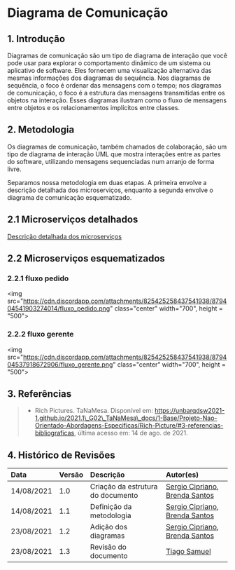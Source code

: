 # Diagrama de Comunicação

## 1. Introdução

Diagramas de comunicação são um tipo de diagrama de interação que você pode usar
para explorar o comportamento dinâmico de um sistema ou aplicativo de software.
Eles fornecem uma visualização alternativa das mesmas informações dos diagramas
de sequência. Nos diagramas de sequência, o foco é ordenar das mensagens com o
tempo; nos diagramas de comunicação, o foco é a estrutura das mensagens transmitidas
entre os objetos na interação. Esses diagramas ilustram como o fluxo de mensagens
entre objetos e os relacionamentos implícitos entre classes.

## 2. Metodologia

Os diagramas de comunicação, também chamados de colaboração, são um tipo de diagrama
de interação UML que mostra interações entre as partes do software, utilizando
mensagens sequenciadas num arranjo de forma livre.

Separamos nossa metodologia em duas etapas. A primeira envolve a descrição detalhada
dos microserviços, enquanto a segunda envolve o diagrama de comunicação esquematizado.

## 2.1 Microserviços detalhados
[Descrição detalhada dos microserviços](https://unbarqdsw2021-1.github.io/2021.1_G02_TaNaMesa_docs/2-Modelagem/extras/arquitetura/#23-abordagem-arquitetural)

## 2.2 Microserviços esquematizados

### 2.2.1 fluxo pedido 
<img src="https://cdn.discordapp.com/attachments/825425258437541938/879404541903274014/fluxo_pedido.png" class="center" width="700", height = "500">

### 2.2.2 fluxo gerente
<img src="https://cdn.discordapp.com/attachments/825425258437541938/879404537918672906/fluxo_gerente.png" class="center" width="700", height = "500">

## 3. Referências

> - Rich Pictures. TaNaMesa. Disponível em:
    https://unbarqdsw2021-1.github.io/2021.1\_G02\_TaNaMesa\_docs/1-Base/Projeto-Nao-Orientado-Abordagens-Especificas/Rich-Picture/#3-referencias-bibliograficas,
    última acesso em: 14 de ago. de 2021.

## 4. Histórico de Revisões

| Data       | Versão | Descrição    | Autor(es)       |
| :--------- | :----- | :----------- | :-------------- |
| 14/08/2021 | 1.0    | Criação da estrutura do documento | [Sergio Cipriano](https://github.com/sergiosacj), [Brenda Santos](https://github.com/brendavsantos) |
| 14/08/2021 | 1.1    | Definição da metodologia          | [Sergio Cipriano](https://github.com/sergiosacj), [Brenda Santos](https://github.com/brendavsantos) |
| 23/08/2021 | 1.2    | Adição dos diagramas              | [Sergio Cipriano](https://github.com/sergiosacj), [Brenda Santos](https://github.com/brendavsantos) |
| 23/08/2021 | 1.3    | Revisão do documento             | [Tiago Samuel](https://github.com/tsrrodrigues) |
